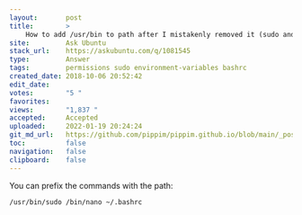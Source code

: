 ```yaml
---
layout:       post
title:        >
    How to add /usr/bin to path after I mistakenly removed it (sudo and nano are no longer in path)
site:         Ask Ubuntu
stack_url:    https://askubuntu.com/q/1081545
type:         Answer
tags:         permissions sudo environment-variables bashrc
created_date: 2018-10-06 20:52:42
edit_date:    
votes:        "5 "
favorites:    
views:        "1,837 "
accepted:     Accepted
uploaded:     2022-01-19 20:24:24
git_md_url:   https://github.com/pippim/pippim.github.io/blob/main/_posts/2018/2018-10-06-How-to-add-^usr^bin-to-path-after-I-mistakenly-removed-it-^sudo-and-nano-are-no-longer-in-path^.md
toc:          false
navigation:   false
clipboard:    false
---
```


You can prefix the commands with the path:

``` 
/usr/bin/sudo /bin/nano ~/.bashrc
```
